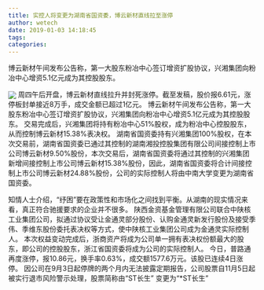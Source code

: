 ```yaml
---
title: 实控人将变更为湖南省国资委，博云新材直线拉至涨停
author: wetech
date: 2019-01-03 14:18:45
tags: 
categories: 
---
```

博云新材午间发布公告称，第一大股东粉冶中心签订增资扩股协议，兴湘集团向粉冶中心增资5.1亿元成为其控股股东。
<!-- more -->
<img align="center" border="0" src="https://imgcdn.yicai.com/uppics/images/2019/01/6397999af9a7694f01896d8d5bff5383.jpg" />
周四午后开盘，博云新材直线拉升并封死涨停。截至发稿，股价报6.61元，涨停板封单接近8万手，成交金额已超过1亿元。
博云新材午间发布公告称，第一大股东粉冶中心签订增资扩股协议，兴湘集团向粉冶中心增资5.1亿元成为其控股股东。
交易完成后，兴湘集团将持有粉冶中心51%股权，成为粉冶中心控股股东，从而控制博云新材15.38%表决权。
湖南省国资委持有兴湘集团100%股权，在本次交易前，湖南省国资委已通过其控制的湖南湘投控股集团有限公司间接控制上市公司博云新材9.50%股份，本次交易后，湖南省国资委将通过其控制的兴湘集团新增间接控制上市公司博云新材15.38%股份，因此，湖南省国资委将合计间接控制上市公司博云新材24.88%股份，公司的实际控制人将由中南大学变更为湖南省国资委。
 
 
知情人士介绍，“纾困”要在政策性和市场化之间找到平衡。从湖南的现实情况来看，真正符合驰援要求的企业并不很多。
陕西金资基金管理有限公司联合中陕核工业集团公司，拟通过协议受让金通灵部分股份、认购金通灵新发行股份及接受季伟、季维东股份委托表决权等方式，使中陕核工业集团公司成为金通灵实际控制人。
本次权益变动完成后，浙商资产将成为公司单一拥有表决权份额最大的股东，即公司的控股股东，浙江省国资委将成为公司的实际控制人。
今日，普路通再度涨停，报10.86元，换手率0.63%，成交额1577.6万元。该股已连续4日涨停。
因公司在9月3日起停牌的两个月内无法披露定期报告，公司股票自11月5日起被实行退市风险警示处理，股票简称由“ST长生” 变更为“*ST长生”
